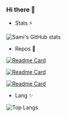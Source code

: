 ### Hi there 👋

- Stats ⚡

![Sami's GitHub stats](https://github-readme-stats.vercel.app/api?username=samiamoura&bg_color=30,e96443,904e95&title_color=fff&text_color=fff&show_icons=true&icon_color=ffff)

- Repos 🔭

[![Readme Card](https://github-readme-stats.vercel.app/api/pin/?username=sokube&repo=aws-eks&show_owner=true&theme=cobalt)](https://github.com/sokube/aws-eks)

[![Readme Card](https://github-readme-stats.vercel.app/api/pin/?username=samiamoura&repo=gitops-training&show_owner=true&theme=synthwave)](https://github.com/samiamoura/gitops-training)

[![Readme Card](https://github-readme-stats.vercel.app/api/pin/?username=samiamoura&repo=devsecops-phonebook&show_owner=true&theme=gruvbox)](https://github.com/samiamoura/devsecops-phonebook)

- Lang ✨

![Top Langs](https://github-readme-stats.vercel.app/api/top-langs/?username=samiamoura&langs_count=10&theme=tokyonight)




<!--
**samiamoura/samiamoura** is a ✨ _special_ ✨ repository because its `README.md` (this file) appears on your GitHub profile.

Here are some ideas to get you started:

- 🔭 I’m currently working on ...
- 🌱 I’m currently learning ...
- 👯 I’m looking to collaborate on ...
- 🤔 I’m looking for help with ...
- 💬 Ask me about ...
- 📫 How to reach me: ...
- 😄 Pronouns: ...
- ⚡ Fun fact: ...
-->
